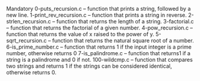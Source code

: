 Mandatory
0-puts_recursion.c – function that prints a string, followed by a new line.
1-print_rev_recursion.c – function that prints a string in reverse.
2-strlen_recursion.c – function that returns the length of a string.
3-factorial.c – function that returns the factorial of a given number.
4-pow_recursion.c – function that returns the value of x raised to the power of y.
5-sqrt_recursion.c – function that returns the natural square root of a number.
6-is_prime_number.c – function that returns 1 if the input integer is a prime number, otherwise returns 0
7-is_palindrome.c – function that returns1 if a string is a palindrome and 0 if not.
100-wildcmp.c – function that compares two strings and returns 1 if the strings can be considered identical, otherwise returns 0.


